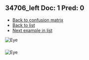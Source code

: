 ## 34706_left Doc: 1 Pred: 0
- [Back to confusion matrix](https://github.com/juliandewit/kaggle_retinopathy/blob/master/matrix.md)
- [Back to list](https://github.com/juliandewit/kaggle_retinopathy/blob/master/lists/10/list.md)
- [Next example in list](https://github.com/juliandewit/kaggle_retinopathy/blob/master/lists/10/34/34718_left.md)

![Eye](https://retinopaty.blob.core.windows.net/size1024/34706_left_1.jpeg)

### 

![Eye]()

